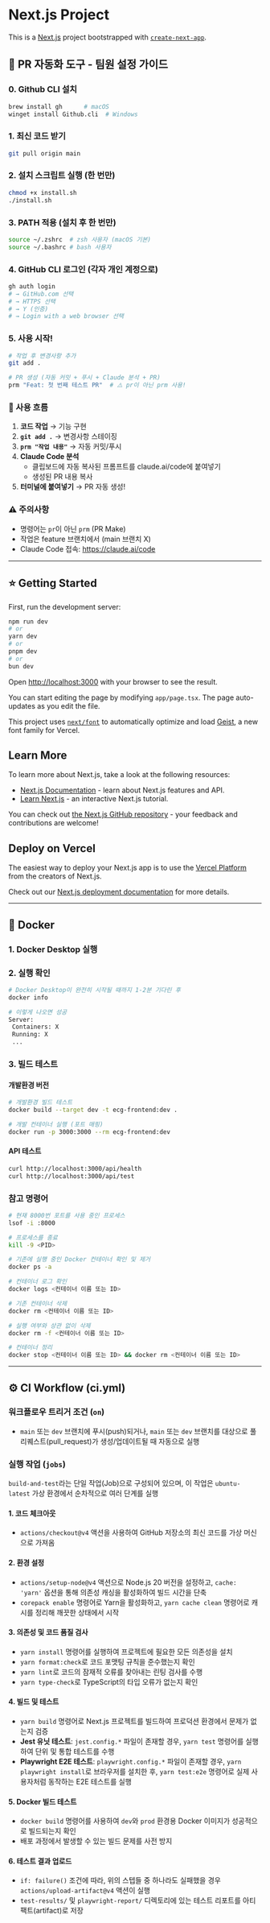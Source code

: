 # Next.js Project

This is a [Next.js](https://nextjs.org) project bootstrapped with [`create-next-app`](https://nextjs.org/docs/app/api-reference/cli/create-next-app).

## 🚀 PR 자동화 도구 - 팀원 설정 가이드

### 0. Github CLI 설치

```bash
brew install gh      # macOS
winget install Github.cli  # Windows
```

### 1. 최신 코드 받기

```bash
git pull origin main
```

### 2. 설치 스크립트 실행 (한 번만)

```bash
chmod +x install.sh
./install.sh
```

### 3. PATH 적용 (설치 후 한 번만)

```bash
source ~/.zshrc  # zsh 사용자 (macOS 기본)
source ~/.bashrc # bash 사용자
```

### 4. GitHub CLI 로그인 (각자 개인 계정으로)

```bash
gh auth login
# → GitHub.com 선택
# → HTTPS 선택
# → Y (인증)
# → Login with a web browser 선택
```

### 5. 사용 시작!

```bash
# 작업 후 변경사항 추가
git add .

# PR 생성 (자동 커밋 + 푸시 + Claude 분석 + PR)
prm "Feat: 첫 번째 테스트 PR"  # ⚠️ pr이 아닌 prm 사용!
```

### 📝 사용 흐름

1. **코드 작업** → 기능 구현
2. **`git add .`** → 변경사항 스테이징
3. **`prm "작업 내용"`** → 자동 커밋/푸시
4. **Claude Code 분석**
   - 클립보드에 자동 복사된 프롬프트를 claude.ai/code에 붙여넣기
   - 생성된 PR 내용 복사
5. **터미널에 붙여넣기** → PR 자동 생성!

### ⚠️ 주의사항

- 명령어는 `pr`이 아닌 `prm` (PR Make)
- 작업은 feature 브랜치에서 (main 브랜치 X)
- Claude Code 접속: https://claude.ai/code

---

## ⭐️ Getting Started

First, run the development server:

```bash
npm run dev
# or
yarn dev
# or
pnpm dev
# or
bun dev
```

Open [http://localhost:3000](http://localhost:3000) with your browser to see the result.

You can start editing the page by modifying `app/page.tsx`. The page auto-updates as you edit the file.

This project uses [`next/font`](https://nextjs.org/docs/app/building-your-application/optimizing/fonts) to automatically optimize and load [Geist](https://vercel.com/font), a new font family for Vercel.

## Learn More

To learn more about Next.js, take a look at the following resources:

- [Next.js Documentation](https://nextjs.org/docs) - learn about Next.js features and API.
- [Learn Next.js](https://nextjs.org/learn) - an interactive Next.js tutorial.

You can check out [the Next.js GitHub repository](https://github.com/vercel/next.js) - your feedback and contributions are welcome!

## Deploy on Vercel

The easiest way to deploy your Next.js app is to use the [Vercel Platform](https://vercel.com/new?utm_medium=default-template&filter=next.js&utm_source=create-next-app&utm_campaign=create-next-app-readme) from the creators of Next.js.

Check out our [Next.js deployment documentation](https://nextjs.org/docs/app/building-your-application/deploying) for more details.

---

## 🐳 Docker

### 1. Docker Desktop 실행

### 2. 실행 확인

```bash
# Docker Desktop이 완전히 시작될 때까지 1-2분 기다린 후
docker info

# 이렇게 나오면 성공
Server:
 Containers: X
 Running: X
 ...
```

### 3. 빌드 테스트

#### 개발환경 버전

```bash
# 개발환경 빌드 테스트
docker build --target dev -t ecg-frontend:dev .

# 개발 컨테이너 실행 (포트 매핑)
docker run -p 3000:3000 --rm ecg-frontend:dev
```

#### API 테스트

```bash
curl http://localhost:3000/api/health
curl http://localhost:3000/api/test
```

### 참고 명령어

```bash
# 현재 8000번 포트를 사용 중인 프로세스
lsof -i :8000

# 프로세스를 종료
kill -9 <PID>

# 기존에 실행 중인 Docker 컨테이너 확인 및 제거
docker ps -a

# 컨테이너 로그 확인
docker logs <컨테이너 이름 또는 ID>

# 기존 컨테이너 삭제
docker rm <컨테이너 이름 또는 ID>

# 실행 여부와 상관 없이 삭제
docker rm -f <컨테이너 이름 또는 ID>

# 컨테이너 정리
docker stop <컨테이너 이름 또는 ID> && docker rm <컨테이너 이름 또는 ID>
```

---

## ⚙️ CI Workflow (ci.yml)

### 워크플로우 트리거 조건 (`on`)

- `main` 또는 `dev` 브랜치에 푸시(push)되거나, `main` 또는 `dev` 브랜치를 대상으로 풀 리퀘스트(pull_request)가 생성/업데이트될 때 자동으로 실행

### 실행 작업 (`jobs`)

`build-and-test`라는 단일 작업(Job)으로 구성되어 있으며, 이 작업은 `ubuntu-latest` 가상 환경에서 순차적으로 여러 단계를 실행

#### 1. 코드 체크아웃

- `actions/checkout@v4` 액션을 사용하여 GitHub 저장소의 최신 코드를 가상 머신으로 가져옴

#### 2. 환경 설정

- `actions/setup-node@v4` 액션으로 Node.js 20 버전을 설정하고, `cache: 'yarn'` 옵션을 통해 의존성 캐싱을 활성화하여 빌드 시간을 단축
- `corepack enable` 명령어로 Yarn을 활성화하고, `yarn cache clean` 명령어로 캐시를 정리해 깨끗한 상태에서 시작

#### 3. 의존성 및 코드 품질 검사

- `yarn install` 명령어를 실행하여 프로젝트에 필요한 모든 의존성을 설치
- `yarn format:check`로 코드 포맷팅 규칙을 준수했는지 확인
- `yarn lint`로 코드의 잠재적 오류를 찾아내는 린팅 검사를 수행
- `yarn type-check`로 TypeScript의 타입 오류가 없는지 확인

#### 4. 빌드 및 테스트

- `yarn build` 명령어로 Next.js 프로젝트를 빌드하여 프로덕션 환경에서 문제가 없는지 검증
- **Jest 유닛 테스트**: `jest.config.*` 파일이 존재할 경우, `yarn test` 명령어를 실행하여 단위 및 통합 테스트를 수행
- **Playwright E2E 테스트**: `playwright.config.*` 파일이 존재할 경우, `yarn playwright install`로 브라우저를 설치한 후, `yarn test:e2e` 명령어로 실제 사용자처럼 동작하는 E2E 테스트를 실행

#### 5. Docker 빌드 테스트

- `docker build` 명령어를 사용하여 `dev`와 `prod` 환경용 Docker 이미지가 성공적으로 빌드되는지 확인
- 배포 과정에서 발생할 수 있는 빌드 문제를 사전 방지

#### 6. 테스트 결과 업로드

- `if: failure()` 조건에 따라, 위의 스텝들 중 하나라도 실패했을 경우 `actions/upload-artifact@v4` 액션이 실행
- `test-results/` 및 `playwright-report/` 디렉토리에 있는 테스트 리포트를 아티팩트(artifact)로 저장
